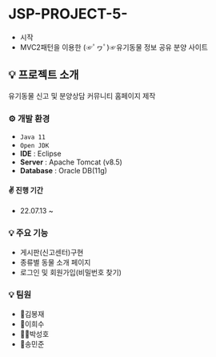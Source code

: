 # JSP-PROJECT-5-
- 시작
- MVC2패턴을 이용한 (☞ﾟヮﾟ)☞유기동물 정보 공유 분양 사이트


## 💡 프로젝트 소개
  유기동물 신고 및 분양상담 커뮤니티 홈페이지 제작



### ⚙️ 개발  환경
- `Java 11`
- `Open JDK`
- **IDE** : Eclipse 
- **Server** : Apache Tomcat (v8.5)
- **Database** : Oracle DB(11g)

#### ✌ 진행 기간
* 22.07.13 ~

### 💡 주요  기능
- 게시판(신고센터)구현
- 종류별 동물 소개 페이지
- 로그인 및 회원가입(비밀번호 찾기)


### 💡 팀원
- 👦김봉재 
- 👨이희수
- 👳‍♂️박성호
- 🧑송민준
